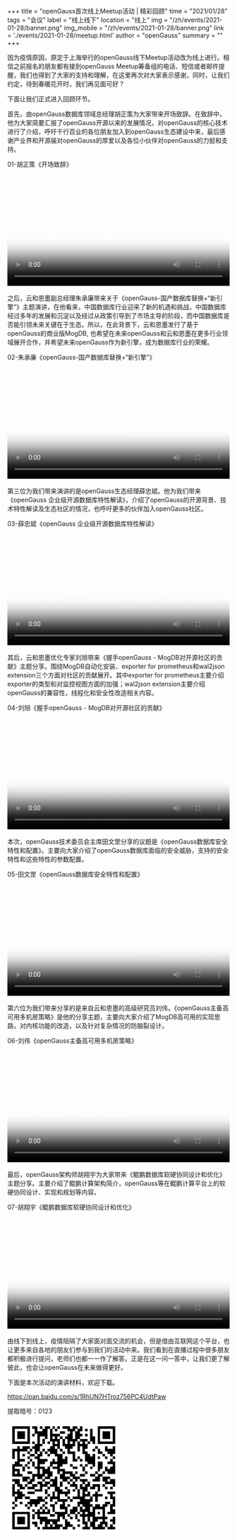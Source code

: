 +++
title = "openGauss首次线上Meetup活动 | 精彩回顾"
time = "2021/01/28"
tags = "会议"
label = "线上线下"
location = "线上"
img = "/zh/events/2021-01-28/banner.png"
img_mobile = "/zh/events/2021-01-28/banner.png"
link = './events/2021-01-28/meetup.html'
author = "openGauss"
summary = ""
+++

因为疫情原因，原定于上海举行的openGauss线下Meetup活动改为线上进行。相信之前报名的朋友都有接到openGauss Meetup筹备组的电话、短信或者邮件提醒，我们也得到了大家的支持和理解，在这里再次对大家表示感谢，同时，让我们约定，待到春暖花开时，我们再见面可好？

下面让我们正式进入回顾环节。

首先，由openGauss数据库领域总经理胡正策为大家带来开场致辞。在致辞中，他为大家简要汇报了openGauss开源以来的发展情况，对openGauss的核心技术进行了介绍，呼吁千行百业的各位朋友加入到openGauss生态建设中来，最后感谢产业界和开源届对openGauss的厚爱以及各位小伙伴对openGauss的力挺和支持。

01-胡正策《开场致辞》

<video id="my-video" class="video-js" controls preload="auto" width="100%" poster="poster1.png">
    <source src="https://learningvideo.obs.ap-southeast-1.myhuaweicloud.com:443/openGauss%20%E7%BA%BF%E4%B8%8A%20Meetup/%E8%83%A1%E6%AD%A3%E7%AD%96.mp4">您的浏览器不支持video标签。
</video>

之后，云和恩墨副总经理朱承廉带来关于《openGauss-国产数据库替换+“新引擎”》主题演讲，在他看来，中国数据库行业迎来了新的机遇和挑战，中国数据库经过多年的发展和沉淀以及经过从政策引导到了市场主导的阶段，而中国数据库是否能引领未来关键在于生态。所以，在此背景下，云和恩墨发行了基于openGauss的商业版MogDB, 也希望在未来openGauss和云和恩墨在更多行业领域展开合作，并希望未来openGauss作为新引擎，成为数据库行业的荣耀。

02-朱承廉《openGauss-国产数据库替换+“新引擎”》

<video id="my-video" class="video-js" controls preload="auto" width="100%" poster="poster2.png">
    <source src="https://learningvideo.obs.ap-southeast-1.myhuaweicloud.com:443/openGauss%20%E7%BA%BF%E4%B8%8A%20Meetup/%E6%9C%B1%E6%89%BF%E5%BB%89.mp4
">您的浏览器不支持video标签。
</video>

第三位为我们带来演讲的是openGauss生态经理薛忠斌。他为我们带来《openGauss 企业级开源数据库特性解读》，介绍了openGauss的开源背景、技术特性解读及生态社区的情况，也呼吁更多的伙伴加入openGauss社区。

03-薛忠斌《openGauss 企业级开源数据库特性解读》

<video id="my-video" class="video-js" controls preload="auto" width="100%" poster="poster3.png">
    <source src="https://learningvideo.obs.ap-southeast-1.myhuaweicloud.com:443/openGauss%20%E7%BA%BF%E4%B8%8A%20Meetup/%E8%96%9B%E5%BF%A0%E6%96%8C.mp4">您的浏览器不支持video标签。
</video>

其后，云和恩墨优化专家刘旭带来《握手openGauss - MogDB对开源社区的贡献》主题分享。围绕MogDB自动化安装、exporter for prometheus和wal2json extension三个方面对社区的贡献展开。其中exporter for prometheus主要介绍exporter的类型和对监控视图方面的加强；wal2json extension主要介绍openGauss的兼容性，线程化和安全性改造相关内容。

04-刘旭《握手openGauss - MogDB对开源社区的贡献》

<video id="my-video" class="video-js" controls preload="auto" width="100%" poster="poster4.png">
    <source src="https://learningvideo.obs.ap-southeast-1.myhuaweicloud.com:443/openGauss%20%E7%BA%BF%E4%B8%8A%20Meetup/%E5%88%98%E6%97%AD.mp4">您的浏览器不支持video标签。
</video>

本次，openGauss技术委员会主席田文罡分享的议题是《openGauss数据库安全特性和配置》。主要向大家介绍了openGauss数据库面临的安全威胁，支持的安全特性和这些特性的参数配置。

05-田文罡《openGauss数据库安全特性和配置》

<video id="my-video" class="video-js" controls preload="auto" width="100%" poster="poster5.png">
    <source src="https://learningvideo.obs.ap-southeast-1.myhuaweicloud.com:443/openGauss%20%E7%BA%BF%E4%B8%8A%20Meetup/%E7%94%B0%E6%96%87%E7%BD%A1%20%282%29.mp4">您的浏览器不支持video标签。
</video>

第六位为我们带来分享的是来自云和恩墨的高级研究员刘伟。《openGauss主备高可用多机房策略》是他的分享主题，主要向大家介绍了MogDB高可用的实现思路，对内核功能的改造，以及针对复杂情况的防脑裂设计。

06-刘伟《openGauss主备高可用多机房策略》

<video id="my-video" class="video-js" controls preload="auto" width="100%" poster="poster6.png">
    <source src="https://learningvideo.obs.ap-southeast-1.myhuaweicloud.com:443/openGauss%20%E7%BA%BF%E4%B8%8A%20Meetup/%E5%88%98%E4%BC%9F.mp4">您的浏览器不支持video标签。
</video>

最后，openGauss架构师胡翔宇为大家带来《鲲鹏数据库软硬协同设计和优化》主题分享。主要介绍了鲲鹏计算架构简介，openGauss等在鲲鹏计算平台上的软硬协同设计、实现和规划等内容。

07-胡翔宇《鲲鹏数据库软硬协同设计和优化》

<video id="my-video" class="video-js" controls preload="auto" width="100%" poster="poster7.png">
    <source src="https://learningvideo.obs.ap-southeast-1.myhuaweicloud.com:443/openGauss%20%E7%BA%BF%E4%B8%8A%20Meetup/%E8%83%A1%E7%BF%94%E5%AE%87.mp4">您的浏览器不支持video标签。
</video>

由线下到线上，疫情阻隔了大家面对面交流的机会，但是借由互联网这个平台，也让更多来自各地的朋友们参与到我们的活动中来。我们看到在直播过程中很多朋友都积极进行提问，老师们也都一一作了解答。正是在这一问一答中，让我们更了解彼此，也会让openGauss在未来做得更好。

下面是本次活动的演讲材料，欢迎下载。

https://pan.baidu.com/s/1RhUN7HTroz756PC4UdtPaw

提取暗号：0123

<img src="./code.png" width="256px" style="margin-bottom: 0.2rem;">
